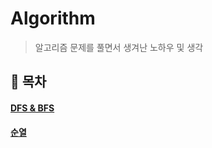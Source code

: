 # Algorithm

> 알고리즘 문제를 풀면서 생겨난 노하우 및 생각

## 🔖 목차

#### [DFS & BFS](algorithm_note/dfs_and_bfs.md)

#### [순열](algorithm_note/permutation.md)
